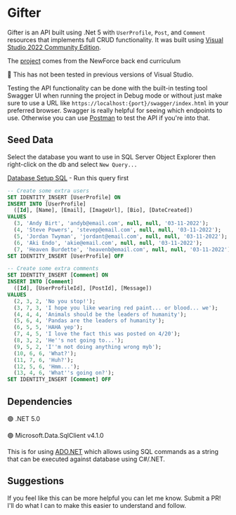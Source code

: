 # Gifter

Gifter is an API built using .Net 5 with `UserProfile`, `Post`, and `Comment` resources that implements full CRUD functionality. 
It was built using [Visual Studio 2022 Community Edition](https://visualstudio.microsoft.com/vs/community/). 

The [project](https://github.com/NewForce-at-Mountwest/bangazon-inc/blob/master/book-3-web-api/chapters/GIFTER.md) comes from the NewForce back end curriculum

🔴 This has not been tested in previous versions of Visual Studio.

Testing the API functionality can be done with the built-in testing tool Swagger UI when running the project in Debug mode or without 
just make sure to use a URL like `https://localhost:{port}/swagger/index.html` in your preferred browser. Swagger is really helpful for seeing which endpoints to use.
Otherwise you can use [Postman](https://www.postman.com/downloads/) to test the API if you're into that.

## Seed Data

Select the database you want to use in SQL Server Object Explorer then right-click on the db and select `New Query...`

[Database Setup SQL](https://github.com/NewForce-at-Mountwest/bangazon-inc/blob/master/book-3-web-api/chapters/sql/Gifter.sql) - Run this query first

```sql
-- Create some extra users
SET IDENTITY_INSERT [UserProfile] ON
INSERT INTO [UserProfile]
  ([Id], [Name], [Email], [ImageUrl], [Bio], [DateCreated])
VALUES 
  (3, 'Andy Birt', 'andyb@email.com', null, null, '03-11-2022');
  (4, 'Steve Powers', 'stevep@email.com', null, null, '03-11-2022');
  (5, 'Jordan Twyman', 'jordant@email.com', null, null, '03-11-2022');
  (6, 'Aki Endo', 'akie@email.com', null, null, '03-11-2022');
  (7, 'Heaven Burdette', 'heavenb@email.com', null, null, '03-11-2022');
SET IDENTITY_INSERT [UserProfile] OFF

-- Create some extra comments
SET IDENTITY_INSERT [Comment] ON
INSERT INTO [Comment]
  ([Id], [UserProfileId], [PostId], [Message])
VALUES
  (2, 3, 2, 'No you stop!');
  (3, 7, 3, 'I hope you like wearing red paint... or blood... we');
  (4, 4, 4, 'Animals should be the leaders of humanity');
  (5, 6, 4, 'Pandas are the leaders of humanity');
  (6, 5, 5, 'HAHA yep');
  (7, 4, 5, 'I love the fact this was posted on 4/20');
  (8, 3, 2, 'He''s not going to...');
  (9, 5, 2, 'I''m not doing anything wrong myb');
  (10, 6, 6, 'What?');
  (11, 7, 6, 'Huh?');
  (12, 5, 6, 'Hmm...');
  (13, 4, 6, 'What''s going on?');
SET IDENTITY_INSERT [Comment] OFF
```

## Dependencies

🟢 .NET 5.0

🟢 Microsoft.Data.SqlClient v4.1.0

This is for using [ADO.NET](https://docs.microsoft.com/en-us/dotnet/framework/data/adonet/ado-net-overview) which allows using SQL commands as a string that can be executed
against database using C#/.NET. 

## Suggestions

If you feel like this can be more helpful you can let me know. Submit a PR! I'll do what I can to make this easier to understand and follow.
